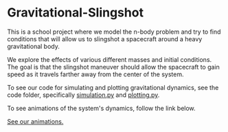 # Gravitational-Slingshot

This is a school project where we model the n-body problem and try to find conditions that will allow us to slingshot a spacecraft around a heavy gravitational body.

We explore the effects of various different masses and initial conditions.  The goal is that the slingshot maneuver should allow the spacecraft to gain speed as it travels farther away from the center of the system.

To see our code for simulating and plotting gravitational dynamics, see the code folder, specifically [simulation.py](https://github.com/samcochran/Gravitational-Slingshot/blob/master/Code/simulation.py) and [plotting.py](https://github.com/samcochran/Gravitational-Slingshot/blob/master/Code/plotting.py).

To see animations of the system's dynamics, follow the link below.

[See our animations.](https://samcochran.github.io/Gravitational-Slingshot/)
